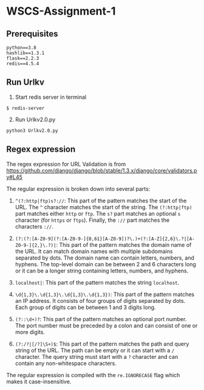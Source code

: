 # WSCS-Assignment-1

## Prerequisites

```
python==3.8
hashlib==1.3.1
flask==2.2.3
redis==4.5.4
```

## Run Urlkv

1. Start redis server in terminal

```
$ redis-server
```

2. Run Urlkv2.0.py

```
python3 Urlkv2.0.py
```

## Regex expression

The regex expression for URL Validation is from https://github.com/django/django/blob/stable/1.3.x/django/core/validators.py#L45

The regular expression is broken down into several parts:

1. `^(?:http|ftp)s?://`: This part of the pattern matches the start of the URL. The `^` character matches the start of the string. The `(?:http|ftp)` part matches either `http` or `ftp`. The `s?` part matches an optional `s` character (for `https` or `ftps`). Finally, the `://` part matches the characters `://`.

2. `(?:(?:[A-Z0-9](?:[A-Z0-9-]{0,61}[A-Z0-9])?\.)+(?:[A-Z]{2,6}\.?|[A-Z0-9-]{2,}\.?)|`: This part of the pattern matches the domain name of the URL. It can match domain names with multiple subdomains separated by dots. The domain name can contain letters, numbers, and hyphens. The top-level domain can be between 2 and 6 characters long or it can be a longer string containing letters, numbers, and hyphens.

3. `localhost|`: This part of the pattern matches the string `localhost`.

4. `\d{1,3}\.\d{1,3}\.\d{1,3}\.\d{1,3})`: This part of the pattern matches an IP address. It consists of four groups of digits separated by dots. Each group of digits can be between 1 and 3 digits long.

5. `(?::\d+)?`: This part of the pattern matches an optional port number. The port number must be preceded by a colon and can consist of one or more digits.

6. `(?:/?|[/?]\S+)$`: This part of the pattern matches the path and query string of the URL. The path can be empty or it can start with a `/` character. The query string must start with a `?` character and can contain any non-whitespace characters.

The regular expression is compiled with the `re.IGNORECASE` flag which makes it case-insensitive.
